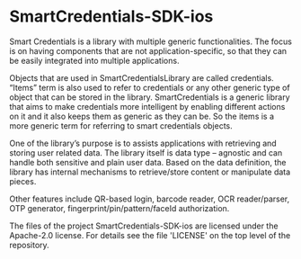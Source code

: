 # SmartCredentials-SDK-ios

Smart Credentials is a library with multiple generic functionalities. The focus is on having
components that are not application-specific, so that they can be easily integrated into multiple
applications.

Objects that are used in SmartCredentialsLibrary are called credentials. “Items” term is also used to
refer to credentials or any other generic type of object that can be stored in the library.
SmartCredentials is a generic library that aims to make credentials more intelligent by enabling
different actions on it and it also keeps them as generic as they can be. So the items is a more
generic term for referring to smart credentials objects.

One of the library’s purpose is to assists applications with retrieving and storing user related data. The
library itself is data type – agnostic and can handle both sensitive and plain user data. Based on the
data definition, the library has internal mechanisms to retrieve/store content or manipulate data
pieces.

Other features include QR-based login, barcode reader, OCR reader/parser, OTP generator,
fingerprint/pin/pattern/faceId authorization.

The files of the project SmartCredentials-SDK-ios are licensed under the
Apache-2.0 license. For details see the file 'LICENSE' on the top level of the repository.

